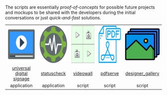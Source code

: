 The scripts are essentially *proof-of-concepts* for possible future projects and mockups to be shared with the developers during the initial conversations or just *quick-and-fast* solutions. 

<table style="width: 100%">
    <tr style="text-align: center; vertical-align: middle; margin: auto; width: 100%">
    <td><a href="https://github.com/divisionbyinfinity/universal-digital-signage"><img src="universal-signage.svg" alt="usign" width="120" height="120"></a></td>
    <td><a href="https://github.com/divisionbyinfinity/statuscheck"><img src="statuschecker.svg" alt="statcheck" width="120" height="120"></a></td>
    <td><a href="https://github.com/divisionbyinfinity/videowall"><img src="videowall.svg" alt="vidwall" width="120" height="120"></a></td>
    <td><a href="https://github.com/divisionbyinfinity/pdfserve"><img src="pdfserve.svg" alt="pdfsrv" width="120" height="120"></a></td>
    <td><a href="https://github.com/divisionbyinfinity/gallery"><img src="gallery.svg" alt="gallery" width="120" height="120"></a></td>
  </tr>
    <tr style="text-align: center; margin: auto;width: 100%;">
    <td style="width: 250"><a href="https://github.com/divisionbyinfinity/universal_signage">universal digital signage</a></td>
    <td style="width: 250"><a href="https://github.com/divisionbyinfinity/statuscheck">statuscheck</a></td>
    <td style="width: 250"><a href="https://github.com/divisionbyinfinity/videowall">videowall</a></td>
    <td style="width: 250"><a href="https://github.com/divisionbyinfinity/pdfserve">pdfserve</a></td>
    <td style="width: 250"><a href="https://github.com/divisionbyinfinity/designer_gallery">designer_gallery</a></td>
  </tr>
    <tr style="text-align: center; margin: auto;width: 100%">
    <td>application</td>
    <td>application</td>
    <td>script</td>
    <td>script</td>
    <td>script</td>
  </tr>
</table>

